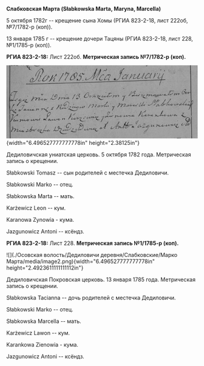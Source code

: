 **Слабковская Марта (Słabkowska Marta, Maryna, Marcella)**

5 октября 1782г -- крещение сына Хомы (РГИА 823-2-18, лист 222об,
№7/1782-р (коп)).

13 января 1785 г -- крещение дочери Тацяны (РГИА 823-2-18, лист 228,
№1/1785-р (коп)).

**РГИА 823-2-18:** Лист 222об. **Метрическая запись №7/1782-р (коп).**

![](./media/a226888a879eddfd426c21925aa75cd421f243ec.png){width="6.496527777777778in"
height="2.38125in"}

Дедиловичская униатская церковь. 5 октября 1782 года. Метрическая запись
о крещении.

Słabkowski Tomasz -- сын родителей с местечка Дедиловичи.

Słabkowski Marko -- отец.

Słabkowska Marta -- мать.

Karżewicz Leon -- кум.

Karanowa Zynowia - кума.

Jazgunowicz Antoni -- ксёндз.

**РГИА 823-2-18:** Лист 228. **Метрическая запись №1/1785-р (коп).**

![](./Осовская волость/Дедиловичи деревня/Слабковские/Марко Марта/media/image2.png){width="6.496527777777778in"
height="2.4923611111111112in"}

Дедиловичская Покровская церковь. 13 января 1785 года. Метрическая
запись о крещении.

Słabkowska Tacianna -- дочь родителей с местечка Дедиловичи.

Słabkowski Marko -- отец.

Słabkowska Marcella -- мать.

Karżewicz Lawon -- кум.

Karankowa Zienowia - кума.

Jazgunowicz Antoni -- ксёндз.

